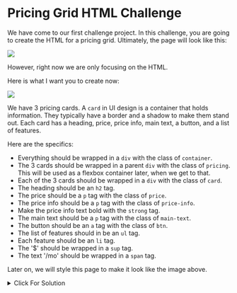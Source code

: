 # Pricing Grid HTML Challenge

We have come to our first challenge project. In this challenge, you are going to create the HTML for a pricing grid. Ultimately, the page will look like this:

<img src="images/pricing-grid.png" />

However, right now we are only focusing on the HTML.

Here is what I want you to create now:

<img src="images/pricing-grid-html.png" />

We have 3 pricing cards. A `card` in UI design is a container that holds information. They typically have a border and a shadow to make them stand out. Each card has a heading, price, price info, main text, a button, and a list of features.

Here are the specifics:

- Everything should be wrapped in a `div` with the class of `container`.
- The 3 cards should be wrapped in a parent `div` with the class of `pricing`. This will be used as a flexbox container later, when we get to that.
- Each of the 3 cards should be wrapped in a `div` with the class of `card`.
- The heading should be an `h2` tag.
- The price should be a `p` tag with the class of `price`.
- The price info should be a `p` tag with the class of `price-info`.
- Make the price info text bold with the `strong` tag.
- The main text should be a `p` tag with the class of `main-text`.
- The button should be an `a` tag with the class of `btn`.
- The list of features should in be an `ul` tag.
- Each feature should be an `li` tag.
- The '$' should be wrapped in a `sup` tag.
- The text '/mo' should be wrapped in a `span` tag.

Later on, we will style this page to make it look like the image above.

<details>
  <summary>Click For Solution</summary>
  
```html
<!DOCTYPE html>
<html lang="en">
  <head>
    <meta charset="UTF-8" />
    <meta name="viewport" content="width=device-width, initial-scale=1.0" />
    <title>Pricing</title>
  </head>
  <body>
    <div class="container">
      <div class="pricing">
        <div class="card">
          <h2>Free</h2>
          <p class="price"><sup class="dollar">$</sup>0</p>
          <p class="price-info"><strong>Great For Starters</strong></p>
          <p class="main-text">Discover how to create your first projects.</p>
          <a href="#" class="btn">Get Started</a>
          <ul>
            <li>1 User</li>
            <li>5 Projects</li>
            <li>10GB Storage</li>
            <li>Priority Support</li>
          </ul>
        </div>
        <div class="card">
          <h2>Pro</h2>
          <p class="price">
            <sup>$</sup>7<span>/mo</span>
          </p>
          <p class="price-info"><strong>For Planned Projects</strong></p>
          <p class="main-text">
            Bring your designs to the next level and export them.
          </p>
          <a href="#" class="btn btn-primary">Get Started</a>
          <ul>
            <li>5 Users</li>
            <li>50 Projects</li>
            <li>100GB Storage</li>
            <li>Priority Support</li>
          </ul>
        </div>
        <div class="card">
          <h2>Enterprise</h2>
          <p class="price">
            <sup>$</sup>12<span>/mo</span>
          </p>
          <p class="price-info"><strong>For Professional Use</strong></p>
          <p class="main-text">
            Enjoy limitless use with interactive export options.
          </p>
          <a href="#" class="btn">Get Started</a>
          <ul>
            <li>Unlimited Users</li>
            <li>Unlimited Projects</li>
            <li>Unlimited Storage</li>
            <li>Priority Support</li>
          </ul>
        </div>
      </div>
    </div>
  </body>
</html>
```

</details>

